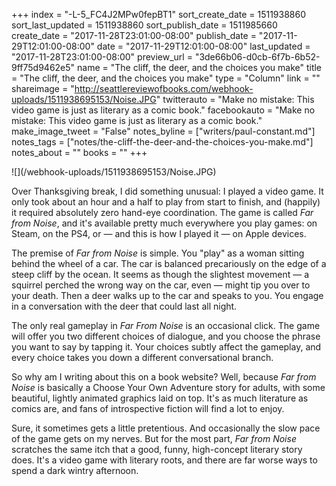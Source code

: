 +++
index = "-L-5_FC4J2MPw0fepBT1"
sort_create_date = 1511938860
sort_last_updated = 1511938860
sort_publish_date = 1511985660
create_date = "2017-11-28T23:01:00-08:00"
publish_date = "2017-11-29T12:01:00-08:00"
date = "2017-11-29T12:01:00-08:00"
last_updated = "2017-11-28T23:01:00-08:00"
preview_url = "3de66b06-d0cb-6f7b-6b52-9ff75d9462e5"
name = "The cliff, the deer, and the choices you make"
title = "The cliff, the deer, and the choices you make"
type = "Column"
link = ""
shareimage = "http://seattlereviewofbooks.com/webhook-uploads/1511938695153/Noise.JPG"
twitterauto = "Make no mistake: This video game is just as literary as a comic book."
facebookauto = "Make no mistake: This video game is just as literary as a comic book."
make_image_tweet = "False"
notes_byline = ["writers/paul-constant.md"]
notes_tags = ["notes/the-cliff-the-deer-and-the-choices-you-make.md"]
notes_about = ""
books = ""
+++
<p class="image">![](/webhook-uploads/1511938695153/Noise.JPG)</p>

Over Thanksgiving break, I did something unusual: I played a video game. It only took about an hour and a half to play from start to finish, and (happily) it required absolutely zero hand-eye coordination. The game is called *Far from Noise*, and it's available pretty much everywhere you play games: on Steam, on the PS4, or — and this is how I played it — on Apple devices.

The premise of *Far from Noise* is simple. You "play" as a woman sitting behind the wheel of a car. The car is balanced precariously on the edge of a steep cliff by the ocean. It seems as though the slightest movement — a squirrel perched the wrong way on the car, even — might tip you over to your death. Then a deer walks up to the car and speaks to you. You engage in a conversation with the deer that could last all night.

The only real gameplay in *Far From Noise* is an occasional click. The game will offer you two different choices of dialogue, and you choose the phrase you want to say by tapping it. Your choices subtly affect the gameplay, and every choice takes you down a different conversational branch.

So why am I writing about this on a book website? Well, because *Far from Noise* is basically a Choose Your Own Adventure story for adults, with some beautiful, lightly animated graphics laid on top. It's as much literature as comics are, and fans of introspective fiction will find a lot to enjoy.

Sure, it sometimes gets a little pretentious. And occasionally the slow pace of the game gets on my nerves. But for the most part, *Far from Noise* scratches the same itch that a good, funny, high-concept literary story does. It's a video game with literary roots, and there are far worse ways to spend a dark wintry afternoon.